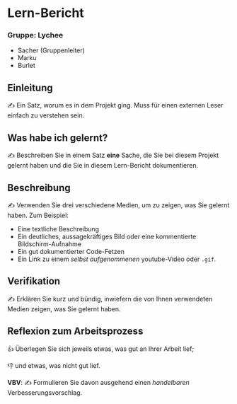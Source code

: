 # Lern-Bericht

### Gruppe: Lychee

- Sacher (Gruppenleiter)
- Marku
- Burlet

## Einleitung

✍️ Ein Satz, worum es in dem Projekt ging. Muss für einen externen Leser einfach zu verstehen sein.

## Was habe ich gelernt?

✍️ Beschreiben Sie in einem Satz **eine** Sache, die Sie bei diesem Projekt gelernt haben und die Sie in diesem Lern-Bericht dokumentieren.

## Beschreibung

✍️ Verwenden Sie drei verschiedene Medien, um zu zeigen, was Sie gelernt haben. Zum Beispiel:

- Eine textliche Beschreibung
- Ein deutliches, aussagekräftiges Bild oder eine kommentierte Bildschirm-Aufnahme
- Ein gut dokumentierter Code-Fetzen
- Ein Link zu einem _selbst aufgenommenen_ youtube-Video oder `.gif`.

## Verifikation

✍️ Erklären Sie kurz und bündig, inwiefern die von Ihnen verwendeten Medien zeigen, was Sie gelernt haben.

## Reflexion zum Arbeitsprozess

👍 Überlegen Sie sich jeweils etwas, was gut an Ihrer Arbeit lief;

👎 und etwas, was nicht gut lief.

**VBV**: ✍️ Formulieren Sie davon ausgehend einen _handelbaren_ Verbesserungsvorschlag.
